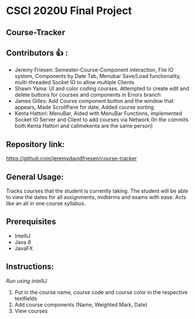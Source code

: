 # CSCI 2020U Final Project

## Course-Tracker

## Contributors :thumbsup: : 
 - Jeremy Friesen: Semester-Course-Component interaction, File IO system, Components by Date Tab, Menubar Save/Load functionality, multi-threaded Socket IO to allow multiple Clients
 - Shawn Yama: UI and color coding courses. Attempted to create edit and delete buttons for courses and components in Errors branch
 - James Gilles: Add Course component button and the window that appears, Made ScrollPane for date, Added course sorting
 - Kenta Hattori: MenuBar, Aided with MenuBar Functions, implemented Socket IO Server and Client to add courses via Network (In the commits both Kenta Hattori and callmekenta are the same person) 

## Repository link: 
https://github.com/jeremydavidfriesen/course-tracker


## General Usage:
 Tracks courses that the student is currently taking. The student will be able to 
 view the dates for all assignments, midterms and exams with ease. 
 Acts like an all in one course syllabus.
 
## Prerequisites
- IntelliJ
- Java 8
- JavaFX

## Instructions: 
 *Run using intelliJ*
 1. Put in the course name, course code and course color in the respective textfields
 2. Add course components (Name, Weighted Mark, Date)
 3. View courses
